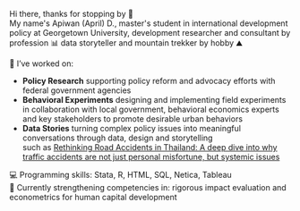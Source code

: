 Hi there, thanks for stopping by 👋
<br />
My name's Apiwan (April) D., master's student in international development policy at Georgetown University, development researcher and consultant by profession 📊 data storyteller and mountain trekker by hobby ⛰️

📌 I’ve worked on:
- **Policy Research** supporting policy reform and advocacy efforts with federal government agencies 
- **Behavioral Experiments** designing and implementing field experiments in collaboration with local government, behavioral economics experts and key stakeholders to promote desirable urban behaviors
- **Data Stories** turning complex policy issues into meaningful conversations through data, design and storytelling <br />
such as [Rethinking Road Accidents in Thailand: A deep dive into why traffic accidents are not just personal misfortune, but systemic issues](https://betterroad.thailandfuture.org) 

💻 Programming skills: Stata, R, HTML, SQL, Netica, Tableau <br />
🌱 Currently strengthening competencies in: rigorous impact evaluation and econometrics for human capital development <br />
